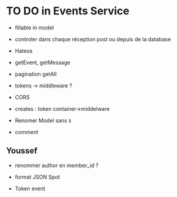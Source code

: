 # TO DO in Events Service

- fillable in model

- controler dans chaque réception post ou depuis de la database

- Hateos

- getEvent, getMessage

- pagination getAll

- tokens -> middleware ?

- CORS
- creates : token container->middelware

- Renomer Model sans s
- comment

## Youssef

- renommer author en member_id ?

- format JSON Spot

- Token event
